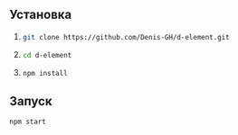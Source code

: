 ## Установка

1.  ```bash
    git clone https://github.com/Denis-GH/d-element.git
    ```

2.  ```bash
    cd d-element
    ```

3.  ```bash
    npm install
    ```

## Запуск

```bash
npm start
```
